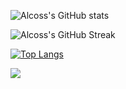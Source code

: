 ![Alcoss's GitHub stats](https://github-readme-stats.vercel.app/api?username=Alcoss&show_icons=true&theme=nord&hide_border=true)

![Alcoss's GitHub Streak](https://github-readme-streak-stats.herokuapp.com/?theme=nord&user=Alcoss&hide_border=true)

[![Top Langs](https://github-readme-stats.vercel.app/api/top-langs/?username=Alcossg&layout=compact&theme=nord&hide_border=true)](https://github.com/Alcoss/github-readme-stats)


![](https://komarev.com/ghpvc/?username=Alcoss)
